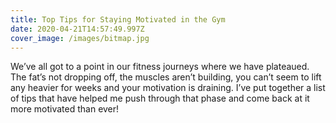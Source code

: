 ```yaml
---
title: Top Tips for Staying Motivated in the Gym
date: 2020-04-21T14:57:49.997Z
cover_image: /images/bitmap.jpg
---
```

We’ve all got to a point in our fitness journeys where we have plateaued. The fat’s not dropping off, the muscles aren’t building, you can’t seem to lift any heavier for weeks and your motivation is draining. I’ve put together a list of tips that have helped me push through that phase and come back at it more motivated than ever!